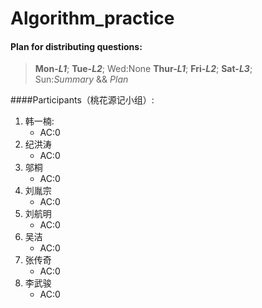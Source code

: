 # Algorithm_practice

#### Plan for distributing questions:
>**Mon-*L1***; 
**Tue-*L2***; 
Wed:None
**Thur-*L1***; 
**Fri-*L2***; 
**Sat-*L3***;  
Sun:*Summary* && *Plan*   

####Participants（桃花源记小组）:
1. 韩一楠:
    - AC:0
2. 纪洪涛
    - AC:0
3. 邬桐
    - AC:0
4. 刘胤宗
    - AC:0
5. 刘航明   
    - AC:0
6. 吴洁     
    - AC:0
7. 张传奇   
    - AC:0
8. 李武骏   
    - AC:0
